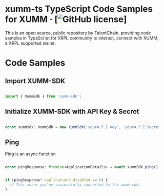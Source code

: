 # xumm-ts TypeScript Code Samples for XUMM &middot; [![GitHub license](https://img.shields.io/badge/license-MIT-blue.svg)]

This is an open source, public repository by TalentChain, providing code samples in TypeScript for XRPL community to interact, connect with XUMM, a XRPL supported wallet.

# Code Samples

## Import XUMM-SDK

```ts

import { XummSdk } from 'xumm-sdk';

```

## Initialize XUMM-SDK with API Key & Secret

```ts

const xummSdk: XummSdk = new XummSdk('yourA.P.I.Key', 'yourA.P.I.Secret');

```

## Ping

Ping is an async function 

```ts

const pingResponse: Promise<ApplicationDetails> = await xummSdk.ping();


if (pingResponse?.application?.disabled == 0) {
  // This means you've successfully connected to the xumm sdk.
}

```

